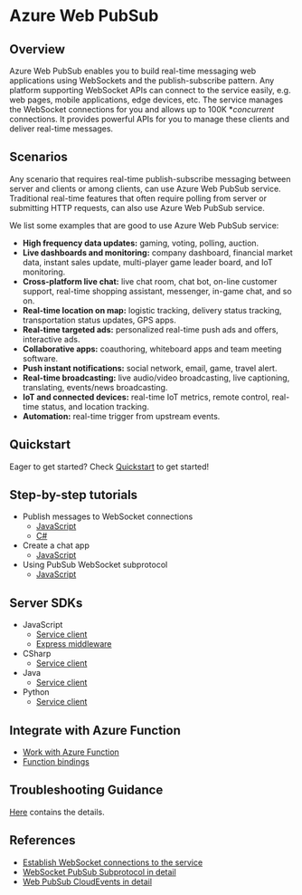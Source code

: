 # Azure Web PubSub
## Overview

Azure Web PubSub enables you to build real-time messaging web applications using WebSockets and the publish-subscribe pattern. Any platform supporting WebSocket APIs can connect to the service easily, e.g. web pages, mobile applications, edge devices, etc. The service manages the WebSocket connections for you and allows up to 100K **concurrent* connections. It provides powerful APIs for you to manage these clients and deliver real-time messages.

## Scenarios

Any scenario that requires real-time publish-subscribe messaging between server and clients or among clients, can use Azure Web PubSub service. Traditional real-time features that often require polling from server or submitting HTTP requests, can also use Azure Web PubSub service.

We list some examples that are good to use Azure Web PubSub service:

* **High frequency data updates:** gaming, voting, polling, auction.
* **Live dashboards and monitoring:** company dashboard, financial market data, instant sales update, multi-player game leader board, and IoT monitoring.
* **Cross-platform live chat:** live chat room, chat bot, on-line customer support, real-time shopping assistant, messenger, in-game chat, and so on.
* **Real-time location on map:** logistic tracking, delivery status tracking, transportation status updates, GPS apps.
* **Real-time targeted ads:** personalized real-time push ads and offers, interactive ads.
* **Collaborative apps:** coauthoring, whiteboard apps and team meeting software.
* **Push instant notifications:** social network, email, game, travel alert.
* **Real-time broadcasting:** live audio/video broadcasting, live captioning, translating, events/news broadcasting.
* **IoT and connected devices:** real-time IoT metrics, remote control, real-time status, and location tracking.
* **Automation:** real-time trigger from upstream events.

## Quickstart

Eager to get started? Check [Quickstart](./docs/getting-started/quickstart.md) to get started!

## Step-by-step tutorials
- Publish messages to WebSocket connections 
    - [JavaScript](./docs/getting-started/publish-messages/js-publish-message.md)
    - [C#](./docs/getting-started/publish-messages/csharp-publish-message.md)
- Create a chat app
    - [JavaScript](./docs/getting-started/create-a-chat-app/js-handle-events.md)
- Using PubSub WebSocket subprotocol
    - [JavaScript](./docs/getting-started/using-pubsub-subprotocol/js-work-with-subprotocols.md)

## Server SDKs
- JavaScript
    - [Service client](https://github.com/Azure/azure-sdk-for-js/tree/master/sdk/web-pubsub/web-pubsub)
    - [Express middleware](https://github.com/Azure/azure-sdk-for-js/tree/master/sdk/web-pubsub/web-pubsub-express)
- CSharp
    - [Service client](https://github.com/Azure/azure-sdk-for-net/tree/master/sdk/webpubsub/Azure.Messaging.WebPubSub)
- Java
    - [Service client](https://github.com/Azure/azure-sdk-for-java/tree/master/sdk/webpubsub/azure-messaging-webpubsub)
- Python
    - [Service client](https://github.com/johanste/azure-sdk-for-python/tree/webpubsub/sdk/signalr/azure-messaging-webpubsubservice)

## Integrate with Azure Function
- [Work with Azure Function](./docs/getting-started/work-with-azure-function.md)
- [Function bindings](./docs/references/functions-bindings.md)

## Troubleshooting Guidance
[Here](https://github.com/MicrosoftDocs/azure-docs-pr/blob/release-azure-web-pubsub/articles/azure-web-pubsub/howto-troubleshoot-diagnostic-logs.md) contains the details.

## References
- [Establish WebSocket connections to the service](./docs/references/websocket-clients.md)
- [WebSocket PubSub Subprotocol in detail](./docs/references/pubsub-websocket-subprotocol.md)
- [Web PubSub CloudEvents in detail](./docs/references/protocol-cloudevents.md)